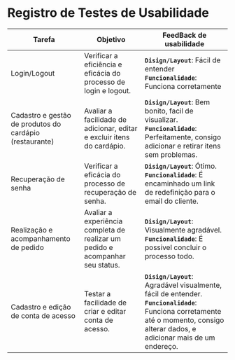 # Registro de Testes de Usabilidade

|Tarefa    | Objetivo  | FeedBack de usabilidade  |
|------|------|--------------------------|
|Login/Logout|		Verificar a eficiência e eficácia do processo de login e logout.	| **`Disign/Layout`**: Fácil de entender   **`Funcionalidade`**: Funciona corretamente |
|Cadastro e gestão de produtos do cardápio (restaurante)|		Avaliar a facilidade de adicionar, editar e excluir itens do cardápio.	| **`Disign/Layout`**: Bem bonito, facil de visualizar. **`Funcionalidade`**: Perfeitamente, consigo adicionar e retirar itens sem problemas.  |
|Recuperação de senha|		Verificar a eficácia do processo de recuperação de senha.	| **`Disign/Layout`**: Ótimo. **`Funcionalidade`**: É encaminhado um link de redefinição para o email do cliente.  |
|Realização e acompanhamento de pedido|		Avaliar a experiência completa de realizar um pedido e acompanhar seu status.	|  **`Disign/Layout`**: Visualmente agradável. **`Funcionalidade`**: É possivel concluir o processo todo. |
|Cadastro e edição de conta de acesso|		Testar a facilidade de criar e editar conta de acesso.	| **`Disign/Layout`**: Agradável visualmente, fácil de entender.  **`Funcionalidade`**: Funciona corretamente até o momento, consigo alterar dados, e adicionar mais de um endereço. |

